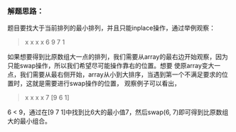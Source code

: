 ### 解题思路：
题目要找大于当前排列的最小排列，并且只能inplace操作，通过举例观察：
> x x x x 6 9 7 1

如果想要得到比原数组大一点的排列，我们需要从array的最右边开始观察，因为只能swap操作，所以我们希望尽可能操作靠右的位置。想要
使原array变大一点，我们需要从最右侧开始，array从小到大排序，当遇到第一个不满足要求的位置时，这就是需要进行swap操作的位置，
观察例子可以看出，
> x x x x 7 [9 6 1]

6 < 9，通过在[9 7 1]中找到比6大的最小值7，然后swap(6, 7)即可得到比原数组大的最小组合。
